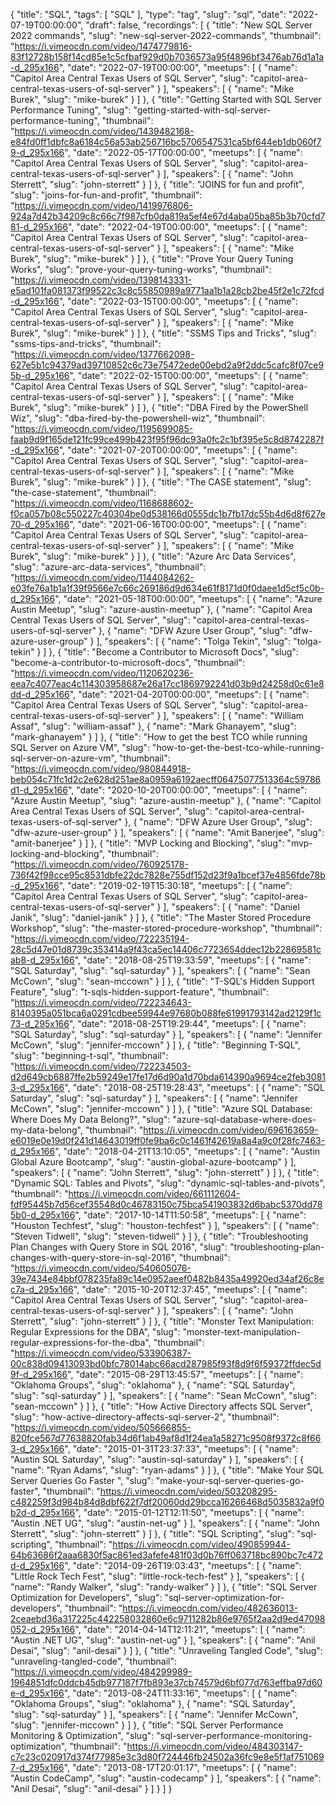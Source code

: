 {
  "title": "SQL",
  "tags": [
    "SQL"
  ],
  "type": "tag",
  "slug": "sql",
  "date": "2022-07-19T00:00:00",
  "draft": false,
  "recordings": [
    {
      "title": "New SQL Server 2022 commands",
      "slug": "new-sql-server-2022-commands",
      "thumbnail": "https://i.vimeocdn.com/video/1474779816-83f12728b158f14cd85e1c5cfbaf929d0b7036573a95f4896bf3476ab76d1a1a-d_295x166",
      "date": "2022-07-19T00:00:00",
      "meetups": [
        {
          "name": "Capitol Area Central Texas Users of SQL Server",
          "slug": "capitol-area-central-texas-users-of-sql-server"
        }
      ],
      "speakers": [
        {
          "name": "Mike Burek",
          "slug": "mike-burek"
        }
      ]
    },
    {
      "title": "Getting Started with SQL Server Performance Tuning",
      "slug": "getting-started-with-sql-server-performance-tuning",
      "thumbnail": "https://i.vimeocdn.com/video/1439482168-e84fd0ff1dbfc8a6184c56a53ab256716bc5706547531ca5bf644eb1db060f79-d_295x166",
      "date": "2022-05-17T00:00:00",
      "meetups": [
        {
          "name": "Capitol Area Central Texas Users of SQL Server",
          "slug": "capitol-area-central-texas-users-of-sql-server"
        }
      ],
      "speakers": [
        {
          "name": "John Sterrett",
          "slug": "john-sterrett"
        }
      ]
    },
    {
      "title": "JOINS for fun and profit",
      "slug": "joins-for-fun-and-profit",
      "thumbnail": "https://i.vimeocdn.com/video/1419976806-924a7d42b34209c8c66c7f987cfb0da819a5ef4e67d4aba05ba85b3b70cfd781-d_295x166",
      "date": "2022-04-19T00:00:00",
      "meetups": [
        {
          "name": "Capitol Area Central Texas Users of SQL Server",
          "slug": "capitol-area-central-texas-users-of-sql-server"
        }
      ],
      "speakers": [
        {
          "name": "Mike Burek",
          "slug": "mike-burek"
        }
      ]
    },
    {
      "title": "Prove Your Query Tuning Works",
      "slug": "prove-your-query-tuning-works",
      "thumbnail": "https://i.vimeocdn.com/video/1398143331-e5ad101fa081373f99522c3c8c55850989a9771aa1b1a28cb2be45f2e1c72fcd-d_295x166",
      "date": "2022-03-15T00:00:00",
      "meetups": [
        {
          "name": "Capitol Area Central Texas Users of SQL Server",
          "slug": "capitol-area-central-texas-users-of-sql-server"
        }
      ],
      "speakers": [
        {
          "name": "Mike Burek",
          "slug": "mike-burek"
        }
      ]
    },
    {
      "title": "SSMS Tips and Tricks",
      "slug": "ssms-tips-and-tricks",
      "thumbnail": "https://i.vimeocdn.com/video/1377662098-627e5b1c94379ad39710852c6c73e75472ede00ebd2a9f2ddc5cafc8f07ce95b-d_295x166",
      "date": "2022-02-15T00:00:00",
      "meetups": [
        {
          "name": "Capitol Area Central Texas Users of SQL Server",
          "slug": "capitol-area-central-texas-users-of-sql-server"
        }
      ],
      "speakers": [
        {
          "name": "Mike Burek",
          "slug": "mike-burek"
        }
      ]
    },
    {
      "title": "DBA Fired by the PowerShell Wiz",
      "slug": "dba-fired-by-the-powershell-wiz",
      "thumbnail": "https://i.vimeocdn.com/video/1195699085-faab9d9f165de121fc99ce499b423f95f96dc93a0fc2c1bf395e5c8d8742287f-d_295x166",
      "date": "2021-07-20T00:00:00",
      "meetups": [
        {
          "name": "Capitol Area Central Texas Users of SQL Server",
          "slug": "capitol-area-central-texas-users-of-sql-server"
        }
      ],
      "speakers": [
        {
          "name": "Mike Burek",
          "slug": "mike-burek"
        }
      ]
    },
    {
      "title": "The CASE statement",
      "slug": "the-case-statement",
      "thumbnail": "https://i.vimeocdn.com/video/1168688602-f0ca057b08c550227c40304be0d538166d0555dc1b7fb17dc55b4d6d8f627e70-d_295x166",
      "date": "2021-06-16T00:00:00",
      "meetups": [
        {
          "name": "Capitol Area Central Texas Users of SQL Server",
          "slug": "capitol-area-central-texas-users-of-sql-server"
        }
      ],
      "speakers": [
        {
          "name": "Mike Burek",
          "slug": "mike-burek"
        }
      ]
    },
    {
      "title": "Azure Arc Data Services",
      "slug": "azure-arc-data-services",
      "thumbnail": "https://i.vimeocdn.com/video/1144084262-e03fe76a1b1a1f39f9566e7c66c269186d9d634e61f8171d0f0daee1d5cf5c0b-d_295x166",
      "date": "2021-05-18T00:00:00",
      "meetups": [
        {
          "name": "Azure Austin Meetup",
          "slug": "azure-austin-meetup"
        },
        {
          "name": "Capitol Area Central Texas Users of SQL Server",
          "slug": "capitol-area-central-texas-users-of-sql-server"
        },
        {
          "name": "DFW Azure User Group",
          "slug": "dfw-azure-user-group"
        }
      ],
      "speakers": [
        {
          "name": "Tolga Tekin",
          "slug": "tolga-tekin"
        }
      ]
    },
    {
      "title": "Become a Contributor to Microsoft Docs",
      "slug": "become-a-contributor-to-microsoft-docs",
      "thumbnail": "https://i.vimeocdn.com/video/1120620236-eea7c4077eac4c114303958687e26a17cc1869792241d03b9d24258d0c61e8dd-d_295x166",
      "date": "2021-04-20T00:00:00",
      "meetups": [
        {
          "name": "Capitol Area Central Texas Users of SQL Server",
          "slug": "capitol-area-central-texas-users-of-sql-server"
        }
      ],
      "speakers": [
        {
          "name": "William Assaf",
          "slug": "william-assaf"
        },
        {
          "name": "Mark Ghanayem",
          "slug": "mark-ghanayem"
        }
      ]
    },
    {
      "title": "How to get the best TCO while running SQL Server on Azure VM",
      "slug": "how-to-get-the-best-tco-while-running-sql-server-on-azure-vm",
      "thumbnail": "https://i.vimeocdn.com/video/980844918-beb054c71fc1d2c2e628d251ae8a0959a6192aecff06475077513364c59786d1-d_295x166",
      "date": "2020-10-20T00:00:00",
      "meetups": [
        {
          "name": "Azure Austin Meetup",
          "slug": "azure-austin-meetup"
        },
        {
          "name": "Capitol Area Central Texas Users of SQL Server",
          "slug": "capitol-area-central-texas-users-of-sql-server"
        },
        {
          "name": "DFW Azure User Group",
          "slug": "dfw-azure-user-group"
        }
      ],
      "speakers": [
        {
          "name": "Amit Banerjee",
          "slug": "amit-banerjee"
        }
      ]
    },
    {
      "title": "MVP Locking and Blocking",
      "slug": "mvp-locking-and-blocking",
      "thumbnail": "https://i.vimeocdn.com/video/760925178-736f42f98cce95c8531dbfe22dc7828e755df152d23f9a1bcef37e4856fde78b-d_295x166",
      "date": "2019-02-19T15:30:18",
      "meetups": [
        {
          "name": "Capitol Area Central Texas Users of SQL Server",
          "slug": "capitol-area-central-texas-users-of-sql-server"
        }
      ],
      "speakers": [
        {
          "name": "Daniel Janik",
          "slug": "daniel-janik"
        }
      ]
    },
    {
      "title": "The Master Stored Procedure Workshop",
      "slug": "the-master-stored-procedure-workshop",
      "thumbnail": "https://i.vimeocdn.com/video/722235194-28c5d47e01d8739c353414a9f43ca5ec14406c7723654ddec12b22869581cab8-d_295x166",
      "date": "2018-08-25T19:33:59",
      "meetups": [
        {
          "name": "SQL Saturday",
          "slug": "sql-saturday"
        }
      ],
      "speakers": [
        {
          "name": "Sean McCown",
          "slug": "sean-mccown"
        }
      ]
    },
    {
      "title": "T-SQL's Hidden Support Feature",
      "slug": "t-sqls-hidden-support-feature",
      "thumbnail": "https://i.vimeocdn.com/video/722234643-8140395a051bca6a0291cdbee59944e97680b088fe61991793142ad2129f1c73-d_295x166",
      "date": "2018-08-25T19:29:44",
      "meetups": [
        {
          "name": "SQL Saturday",
          "slug": "sql-saturday"
        }
      ],
      "speakers": [
        {
          "name": "Jennifer McCown",
          "slug": "jennifer-mccown"
        }
      ]
    },
    {
      "title": "Beginning T-SQL",
      "slug": "beginning-t-sql",
      "thumbnail": "https://i.vimeocdn.com/video/722234503-d2d649cb6887ffe2b59249e17fe17d6d90a1d70bda614390a9694ce2feb30813-d_295x166",
      "date": "2018-08-25T19:28:43",
      "meetups": [
        {
          "name": "SQL Saturday",
          "slug": "sql-saturday"
        }
      ],
      "speakers": [
        {
          "name": "Jennifer McCown",
          "slug": "jennifer-mccown"
        }
      ]
    },
    {
      "title": "Azure SQL Database: Where Does My Data Belong?",
      "slug": "azure-sql-database-where-does-my-data-belong",
      "thumbnail": "https://i.vimeocdn.com/video/696163659-e6019e0e19d0f241d14643019ff0fe9ba6c0c1461f42619a8a4a9c0f28fc7463-d_295x166",
      "date": "2018-04-21T13:10:05",
      "meetups": [
        {
          "name": "Austin Global Azure Bootcamp",
          "slug": "austin-global-azure-bootcamp"
        }
      ],
      "speakers": [
        {
          "name": "John Sterrett",
          "slug": "john-sterrett"
        }
      ]
    },
    {
      "title": "Dynamic SQL: Tables and Pivots",
      "slug": "dynamic-sql-tables-and-pivots",
      "thumbnail": "https://i.vimeocdn.com/video/661112604-fdf95445b7d56cef35548d0c46783150c75bca541903832d6babc5370dd785b0-d_295x166",
      "date": "2017-10-14T11:50:58",
      "meetups": [
        {
          "name": "Houston Techfest",
          "slug": "houston-techfest"
        }
      ],
      "speakers": [
        {
          "name": "Steven Tidwell",
          "slug": "steven-tidwell"
        }
      ]
    },
    {
      "title": "Troubleshooting Plan Changes with Query Store in SQL 2016",
      "slug": "troubleshooting-plan-changes-with-query-store-in-sql-2016",
      "thumbnail": "https://i.vimeocdn.com/video/540605076-39e7434e84bbf078235fa89c14e0952aeef0482b8435a49920ed34af26c8ec7a-d_295x166",
      "date": "2015-10-20T12:37:45",
      "meetups": [
        {
          "name": "Capitol Area Central Texas Users of SQL Server",
          "slug": "capitol-area-central-texas-users-of-sql-server"
        }
      ],
      "speakers": [
        {
          "name": "John Sterrett",
          "slug": "john-sterrett"
        }
      ]
    },
    {
      "title": "Monster Text Manipulation: Regular Expressions for the DBA",
      "slug": "monster-text-manipulation-regular-expressions-for-the-dba",
      "thumbnail": "https://i.vimeocdn.com/video/533906387-00c838d09413093bd0bfc78014abc66acd287985f93f8d9f6f59372ffdec5d9f-d_295x166",
      "date": "2015-08-29T13:45:57",
      "meetups": [
        {
          "name": "Oklahoma Groups",
          "slug": "oklahoma"
        },
        {
          "name": "SQL Saturday",
          "slug": "sql-saturday"
        }
      ],
      "speakers": [
        {
          "name": "Sean McCown",
          "slug": "sean-mccown"
        }
      ]
    },
    {
      "title": "How Active Directory affects SQL Server",
      "slug": "how-active-directory-affects-sql-server-2",
      "thumbnail": "https://i.vimeocdn.com/video/505666855-820fce567d77638820fab34d6f1ab49af8d1f24ea1a58271c9508f9372c8f663-d_295x166",
      "date": "2015-01-31T23:37:33",
      "meetups": [
        {
          "name": "Austin SQL Saturday",
          "slug": "austin-sql-saturday"
        }
      ],
      "speakers": [
        {
          "name": "Ryan Adams",
          "slug": "ryan-adams"
        }
      ]
    },
    {
      "title": "Make Your SQL Server Queries Go Faster ",
      "slug": "make-your-sql-server-queries-go-faster",
      "thumbnail": "https://i.vimeocdn.com/video/503208295-c482259f3d984b84d8dbf622f7df20060dd29bcca16266468d5035832a9f0b2d-d_295x166",
      "date": "2015-01-12T12:11:50",
      "meetups": [
        {
          "name": "Austin .NET UG",
          "slug": "austin-net-ug"
        }
      ],
      "speakers": [
        {
          "name": "John Sterrett",
          "slug": "john-sterrett"
        }
      ]
    },
    {
      "title": "SQL Scripting",
      "slug": "sql-scripting",
      "thumbnail": "https://i.vimeocdn.com/video/490859944-64b63686f2aaa6830f5ac861ed3afefe481f03d0b76ff063718bc890bc7c472d-d_295x166",
      "date": "2014-09-26T19:03:43",
      "meetups": [
        {
          "name": "Little Rock Tech Fest",
          "slug": "little-rock-tech-fest"
        }
      ],
      "speakers": [
        {
          "name": "Randy Walker",
          "slug": "randy-walker"
        }
      ]
    },
    {
      "title": "SQL Server Optimization for Developers",
      "slug": "sql-server-optimization-for-developers",
      "thumbnail": "https://i.vimeocdn.com/video/482636013-2ceaebd36a317225c442258032860e6c9711282b86e9765f2aa2d9ed47098052-d_295x166",
      "date": "2014-04-14T12:11:21",
      "meetups": [
        {
          "name": "Austin .NET UG",
          "slug": "austin-net-ug"
        }
      ],
      "speakers": [
        {
          "name": "Anil Desai",
          "slug": "anil-desai"
        }
      ]
    },
    {
      "title": "Unraveling Tangled Code",
      "slug": "unraveling-tangled-code",
      "thumbnail": "https://i.vimeocdn.com/video/484299989-1964851dfc0ddcb45db977187f7fb893e37cb74579d6bf077d763effba97d60e-d_295x166",
      "date": "2013-08-24T11:33:16",
      "meetups": [
        {
          "name": "Oklahoma Groups",
          "slug": "oklahoma"
        },
        {
          "name": "SQL Saturday",
          "slug": "sql-saturday"
        }
      ],
      "speakers": [
        {
          "name": "Jennifer McCown",
          "slug": "jennifer-mccown"
        }
      ]
    },
    {
      "title": "SQL Server Performance Monitoring & Optimization",
      "slug": "sql-server-performance-monitoring-optimization",
      "thumbnail": "https://i.vimeocdn.com/video/484303147-c7c23c020917d374f77985e3c3d80f724446fb24502a36fc9e8e5f1af7510697-d_295x166",
      "date": "2013-08-17T20:01:17",
      "meetups": [
        {
          "name": "Austin CodeCamp",
          "slug": "austin-codecamp"
        }
      ],
      "speakers": [
        {
          "name": "Anil Desai",
          "slug": "anil-desai"
        }
      ]
    }
  ]
}